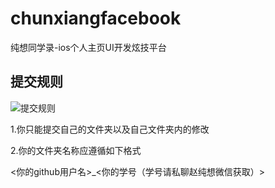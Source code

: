 # chunxiangfacebook
纯想同学录-ios个人主页UI开发炫技平台


## 提交规则

![提交规则](https://github.com/liseami/chunxiangfacebook/blob/main/image1.png)

1.你只能提交自己的文件夹以及自己文件夹内的修改

2.你的文件夹名称应遵循如下格式

<你的github用户名>_<你的学号（学号请私聊赵纯想微信获取）>



